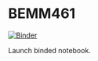 # BEMM461

[![Binder](http://mybinder.org/badge.svg)](http://mybinder.org/v2/gh/lunettakim/BEMM461/main)

Launch binded notebook.
